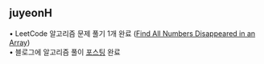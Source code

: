 <h2>juyeonH</h2>• LeetCode 알고리즘 문제 풀기 1개 완료 (<a href="https://github.com/jy7123943/LeetCodeAlgorithm/commit/75d89ab193d35c63163b7d59eb8c34a914da0299">Find All Numbers Disappeared in an Array</a>)<br>• 블로그에 알고리즘 풀이 <a href="https://im-developer.tistory.com/225">포스팅</a> 완료
